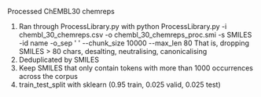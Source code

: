 Processed ChEMBL30 chemreps

1. Ran through ProcessLibrary.py with
     python ProcessLibrary.py -i chembl_30_chemreps.csv -o chembl_30_chemreps_proc.smi -s SMILES -id name -o_sep ' ' --chunk_size 10000 --max_len 80
        That is, dropping SMILES > 80 chars, desalting, neutralising, canonicalising
2. Deduplicated by SMILES
3. Keep SMILES that only contain tokens with more than 1000 occurrences across the corpus
3. train_test_split with sklearn (0.95 train, 0.025 valid, 0.025 test)
